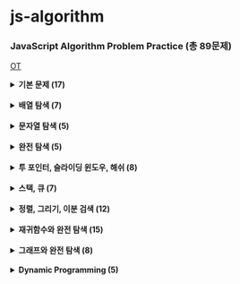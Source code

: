# js-algorithm

### JavaScript Algorithm Problem Practice (총 89문제)

[OT](https://github.com/ding-co/js-algorithm/blob/main/OT.md)

<details>
  <summary> <strong> 기본 문제 (17) </strong> </summary>

> - [x] [세 수 중 최솟값](https://github.com/ding-co/js-algorithm/blob/main/Section1/pb01.md)
> - [x] [삼각형 판별](https://github.com/ding-co/js-algorithm/blob/main/Section1/pb02.md)
> - [x] [연필 개수](https://github.com/ding-co/js-algorithm/blob/main/Section1/pb03.md)
> - [x] [1부터 N까지의 합](https://github.com/ding-co/js-algorithm/blob/main/Section1/pb04.md)
> - [x] [최솟값 구하기](https://github.com/ding-co/js-algorithm/blob/main/Section1/pb05.md)
> - [x] [보충 - 내장함수로 최솟값, 최댓값 구하기](https://github.com/ding-co/js-algorithm/blob/main/Section1/pb05-alpha.md)
> - [x] [홀수](https://github.com/ding-co/js-algorithm/blob/main/Section1/pb06.md)
> - [x] [10부제](https://github.com/ding-co/js-algorithm/blob/main/Section1/pb07.md)
> - [x] [추가영상 - forEach, map, filter, reduce 메서드 작동원리](https://github.com/ding-co/js-algorithm/blob/main/Section1/method-additional.md)
> - [x] [일곱난쟁이](https://github.com/ding-co/js-algorithm/blob/main/Section1/pb08.md)
> - [x] [A를 #으로](https://github.com/ding-co/js-algorithm/blob/main/Section1/pb09.md)
> - [x] [문자 찾기](https://github.com/ding-co/js-algorithm/blob/main/Section1/pb10.md)
> - [x] [대문자 찾기](https://github.com/ding-co/js-algorithm/blob/main/Section1/pb11.md)
> - [x] [대문자로 통일](https://github.com/ding-co/js-algorithm/blob/main/Section1/pb12.md)
> - [x] [대소문자 변환](https://github.com/ding-co/js-algorithm/blob/main/Section1/pb13.md)
> - [x] [가장 긴 문자열](https://github.com/ding-co/js-algorithm/blob/main/Section1/pb14.md)
> - [x] [가운데 문자 출력](https://github.com/ding-co/js-algorithm/blob/main/Section1/pb15.md)
> - [x] [중복 문자 제거](https://github.com/ding-co/js-algorithm/blob/main/Section1/pb16.md)
> - [x] [중복 단어 제거](https://github.com/ding-co/js-algorithm/blob/main/Section1/pb17.md)

</details>

<br/>

<details>
  <summary> <strong> 배열 탐색 (7) </strong> </summary>

> - [x] [큰 수 출력](https://github.com/ding-co/js-algorithm/blob/main/Section2/pb01.md)
> - [x] [보이는 학생](https://github.com/ding-co/js-algorithm/blob/main/Section2/pb02.md)
> - [x] [가위바위보](https://github.com/ding-co/js-algorithm/blob/main/Section2/pb03.md)
> - [x] [점수 계산](https://github.com/ding-co/js-algorithm/blob/main/Section2/pb04.md)
> - [x] [등수 구하기](https://github.com/ding-co/js-algorithm/blob/main/Section2/pb05.md)
> - [x] [격자판 최대 합](https://github.com/ding-co/js-algorithm/blob/main/Section2/pb06.md)
> - [x] [봉우리](https://github.com/ding-co/js-algorithm/blob/main/Section2/pb07.md)

</details>

<br/>

<details>
  <summary> <strong> 문자열 탐색 (5) </strong> </summary>

> - [x] [회문 문자열](https://github.com/ding-co/js-algorithm/blob/main/Section3/pb01.md)
> - [x] [유효한 팰린드롬](https://github.com/ding-co/js-algorithm/blob/main/Section3/pb02.md)
> - [x] [숫자만 추출](https://github.com/ding-co/js-algorithm/blob/main/Section3/pb03.md)
> - [x] [가장 짧은 문자 거리](https://github.com/ding-co/js-algorithm/blob/main/Section3/pb04.md)
> - [x] [문자열 압축](https://github.com/ding-co/js-algorithm/blob/main/Section3/pb05.md)

</details>

<br/>

<details>
  <summary> <strong> 완전 탐색 (5) </strong> </summary>

> - [ ] [자리수의 합](#)
> - [ ] [뒤집은 소수](#)
> - [ ] [멘토링](#)
> - [ ] [졸업 선물](#)
> - [ ] [K번째 큰수](#)

</details>

<br/>

<details>
  <summary> <strong> 투 포인터, 슬라이딩 윈도우, 해쉬 (8) </strong> </summary>

> - [ ] [두 배열 합치기](#)
> - [ ] [공통 원소 구하기](#)
> - [ ] [연속 부분 수열1](#)
> - [ ] [연속 부분 수열2](#)
> - [ ] [최대 매출](#)
> - [ ] [학급 회장](#)
> - [ ] [아나그램](#)
> - [ ] [모든 아나그램 찾기](#)

</details>

<br/>

<details>
  <summary> <strong> 스택, 큐 (7) </strong> </summary>

> - [ ] [올바른 괄호](#)
> - [ ] [괄호 문자 제거](#)
> - [ ] [크레인 인형뽑기](#)
> - [ ] [후위식 연산](#)
> - [ ] [쇠막대기](#)
> - [ ] [공주 구하기](#)
> - [ ] [교육과정 설계](#)

</details>

<br/>

<details>
  <summary> <strong> 정렬, 그리기, 이분 검색 (12) </strong> </summary>

> - [ ] [선택 정렬](#)
> - [ ] [버블 정렬](#)
> - [ ] [Special Sort](#)
> - [ ] [삽입 정렬](#)
> - [ ] [LRU](#)
> - [ ] [장난꾸러기 현수](#)
> - [ ] [좌표 정렬](#)
> - [ ] [회의실 배정](#)
> - [ ] [결혼식](#)
> - [ ] [이분 검색](#)
> - [ ] [뮤직비디오](#)
> - [ ] [마구간 정하기](#)

</details>

<br/>

<details>
  <summary> <strong> 재귀함수와 완전 탐색 (15) </strong> </summary>

> - [ ] [재귀함수와 스택 프레임](#)
> - [ ] [이진수 출력](#)
> - [ ] [이진 트리 순회](#)
> - [ ] [부분집합 구하기](#)
> - [ ] [합이 같은 부분집합](#)
> - [ ] [바둑이 승차](#)
> - [ ] [최대 점수 구하기](#)
> - [ ] [중복 순열](#)
> - [ ] [동전 교환](#)
> - [ ] [순열 구하기](#)
> - [ ] [팩토리얼](#)
> - [ ] [조합수](#)
> - [ ] [수열 추측하기](#)
> - [ ] [조합 구하기](#)
> - [ ] [수들의 조합](#)

</details>

<br/>

<details>
  <summary> <strong> 그래프와 완전 탐색 (8) </strong> </summary>

> - [ ] [그래프와 인접행렬](#)
> - [ ] [경로 탐색1](#)
> - [ ] [경로 탐색2](#)
> - [ ] [미로 탐색](#)
> - [ ] [이진 트리 탐색](#)
> - [ ] [송아지 찾기](#)
> - [ ] [섬 나라 아일랜드1](#)
> - [ ] [섬 나라 아일랜드2](#)

</details>

<br/>

<details>
  <summary> <strong> Dynamic Programming (5) </strong> </summary>

> - [ ] [계단 오르기](#)
> - [ ] [돌다리 건너기](#)
> - [ ] [최대 부분 증가 수열](#)
> - [ ] [동전 교환](#)
> - [ ] [최대 점수 구하기](#)

</details>
